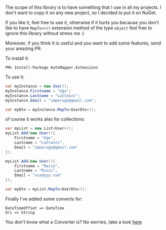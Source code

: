 The scope of this library is to have something that I use in all my projects.
I don't want to copy it on any new project, so I decided to put it on NuGet.

If you like it, feel free to use it, otherwise if it hurts you because you don't like to have `MapTo<>()` extension method of the type `object` feel free to ignore this library without stress me :)

Moreover, if you think it is useful and you want to add some features, send your amazing PR.

To install it:

```
PM> Install-Package AutoMapper.Extensions
```

To use it:

```csharp
var myInstance = new User();
myInstance.Firstname = "Ugo";
myInstance.Lastname = "Lattanzi";
myInstance.Email = "imperugo@gmail.com";

var myDto = myInstance.MapTo<UserDto>();
```

of course it works also for collections:

```csharp
var myList = new List<User>();
myList.Add(new User(){
    Firstname = "Ugo",
    Lastname = "Lattanzi",
    Email = "imperugo@gmail.com"
});

myList.Add(new User(){
    Firstname = "Mario",
    Lastname = "Rossi",
    Email = "xxx@yyy.com"
});

var myDto = myList.MapTo<UserDto>();
```

Finally I've added some converts for:

```
DateTimeOffset => DateTime
Uri => String
```

You don't know what a Converter is? No worries, take a look [here](https://github.com/AutoMapper/AutoMapper/wiki/Custom-type-converters)